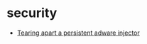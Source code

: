 # security

* [Tearing apart a persistent adware injector](https://objective-see.com/blog/blog_0x3F.html)

